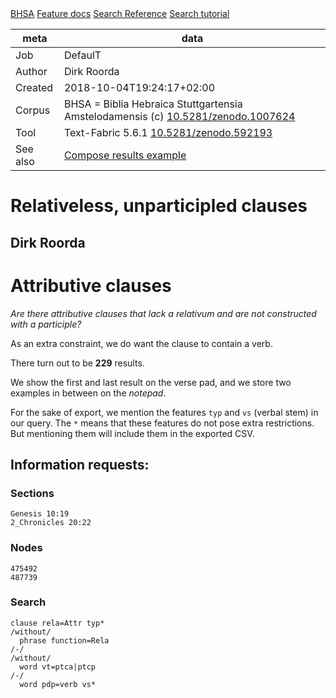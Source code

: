 

<div class="hdlinks">
  <a target="_blank" href="https://etcbc.github.io/bhsa" title="{provenance of this corpus}">BHSA</a>
  <a target="_blank" href="https://etcbc.github.io/bhsa/features/hebrew/c/0_home.html" title="BHSA feature documentation">Feature docs</a>
  <a target="_blank" href="https://dans-labs.github.io/text-fabric/Api/General/#search-templates" title="Search Templates Introduction and Reference">Search Reference</a>
  <a target="_blank" href="http://nbviewer.jupyter.org/github/etcbc/bhsa/blob/master/tutorial/search.ipynb" title="Search tutorial in Jupyter Notebook">Search tutorial</a>
</div>



meta | data
--- | ---
Job | DefaulT
Author | Dirk Roorda
Created | 2018-10-04T19:24:17+02:00
Corpus | BHSA = Biblia Hebraica Stuttgartensia Amstelodamensis (c) [10.5281/zenodo.1007624](https://doi.org/10.5281/zenodo.1007624)
Tool | Text-Fabric 5.6.1 [10.5281/zenodo.592193](https://doi.org/10.5281/zenodo.592193)
See also | [Compose results example](https://nbviewer.jupyter.org/github/dans-labs/text-fabric/blob/master/examples/compose.ipynb)


# Relativeless, unparticipled clauses

## Dirk Roorda

# Attributive clauses

*Are there attributive clauses that lack a relativum and are not constructed with a participle?*

As an extra constraint, we do want the clause to contain a verb.

There turn out to be **229** results.

We show the first and last result on the verse pad, and we store two examples in between on the *notepad*.

For the sake of export, we mention the features `typ` and `vs` (verbal stem) in our query. The `*` means that these features do not pose extra restrictions. But mentioning them will include them in the exported CSV.

## Information requests:

### Sections

```
Genesis 10:19
2_Chronicles 20:22
```

### Nodes

```
475492
487739
```

### Search

```
clause rela=Attr typ*
/without/
  phrase function=Rela
/-/
/without/
  word vt=ptca|ptcp
/-/
  word pdp=verb vs*
```

